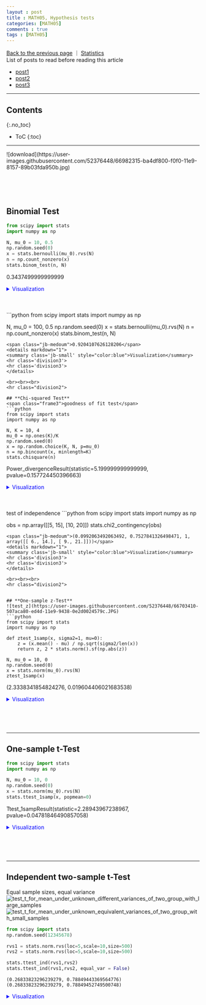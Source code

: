 ```yaml
---
layout : post
title : MATH05, Hypothesis tests
categories: [MATH05]
comments : true
tags : [MATH05]
---
```

[Back to the previous page](https://userdyk-github.github.io/Study.html)  ｜ <a href="https://userdyk-github.github.io/math05/MATH05-Contents.html" target="_blank">Statistics</a><br>
List of posts to read before reading this article
- <a href='https://userdyk-github.github.io/'>post1</a>
- <a href='https://userdyk-github.github.io/'>post2</a>
- <a href='https://userdyk-github.github.io/'>post3</a>

---

## Contents
{:.no_toc}

* ToC
{:toc}

<hr class="division1">
![download](https://user-images.githubusercontent.com/52376448/66982315-ba4df800-f0f0-11e9-8157-89b03fda950b.jpg)

<br><br><br>
## **Binomial Test**

```python
from scipy import stats
import numpy as np

N, mu_0 = 10, 0.5
np.random.seed(0)
x = stats.bernoulli(mu_0).rvs(N)
n = np.count_nonzero(x)
stats.binom_test(n, N)
```
<span class="jb-medoum">0.3437499999999999</span>
<details markdown="1">
<summary class='jb-small' style="color:blue">Visualization</summary>
<hr class='division3'>
<hr class='division3'>
</details>
<br><br><br>
```python
from scipy import stats
import numpy as np

N, mu_0 = 100, 0.5
np.random.seed(0)
x = stats.bernoulli(mu_0).rvs(N)
n = np.count_nonzero(x)
stats.binom_test(n, N)
```
<span class="jb-medoum">0.9204107626128206</span>
<details markdown="1">
<summary class='jb-small' style="color:blue">Visualization</summary>
<hr class='division3'>
<hr class='division3'>
</details>

<br><br><br>
<hr class="division2">

## **Chi-squared Test**
<span class="frame3">goodness of fit test</span>
```python
from scipy import stats
import numpy as np

N, K = 10, 4
mu_0 = np.ones(K)/K
np.random.seed(0)
x = np.random.choice(K, N, p=mu_0)
n = np.bincount(x, minlength=K)
stats.chisquare(n)
```
<span class="jb-medoum">Power_divergenceResult(statistic=5.199999999999999, pvalue=0.157724450396663)</span>
<details markdown="1">
<summary class='jb-small' style="color:blue">Visualization</summary>
<hr class='division3'>
<hr class='division3'>
</details>
<br><br><br>
<span class="frame3">test of independence</span>
```python
from scipy import stats
import numpy as np

obs = np.array([[5, 15], [10, 20]])
stats.chi2_contingency(obs)
```
<span class="jb-medoum">(0.0992063492063492, 0.7527841326498471, 1, array([[ 6., 14.], [ 9., 21.]]))</span>
<details markdown="1">
<summary class='jb-small' style="color:blue">Visualization</summary>
<hr class='division3'>
<hr class='division3'>
</details>

<br><br><br>
<hr class="division2">


## **One-sample z-Test**
![test_z](https://user-images.githubusercontent.com/52376448/66703410-507aca80-ed4d-11e9-9438-0e2d0024579c.JPG)
```python
from scipy import stats
import numpy as np

def ztest_1samp(x, sigma2=1, mu=0):
    z = (x.mean() - mu) / np.sqrt(sigma2/len(x))
    return z, 2 * stats.norm().sf(np.abs(z))

N, mu_0 = 10, 0
np.random.seed(0)
x = stats.norm(mu_0).rvs(N)
ztest_1samp(x)
```
<span class="jb-medoum">(2.3338341854824276, 0.019604406021683538)</span>
<details markdown="1">
<summary class='jb-small' style="color:blue">Visualization</summary>
<hr class='division3'>
<hr class='division3'>
</details>

<br><br><br>
<hr class="division2">

## **One-sample t-Test**
```python
from scipy import stats
import numpy as np

N, mu_0 = 10, 0
np.random.seed(0)
x = stats.norm(mu_0).rvs(N)
stats.ttest_1samp(x, popmean=0)
```
<span class="jb-medoum">Ttest_1sampResult(statistic=2.28943967238967, pvalue=0.04781846490857058)</span>
<details markdown="1">
<summary class='jb-small' style="color:blue">Visualization</summary>
<hr class='division3'>
<hr class='division3'>
</details>

<br><br><br>
<hr class="division2">

## **Independent two-sample t-Test**

<span class="frame3">Equal sample sizes, equal variance</span>
![test_t_for_mean_under_unknown_different_variances_of_two_group_with_large_samples](https://user-images.githubusercontent.com/52376448/66703408-4fe23400-ed4d-11e9-9c49-c07d5dd666f4.JPG)
![test_t_for_mean_under_unknown_equivalent_variances_of_two_group_with_small_samples](https://user-images.githubusercontent.com/52376448/66703409-4fe23400-ed4d-11e9-86d9-37a1e2d54ee7.JPG)
```python
from scipy import stats
np.random.seed(12345678)

rvs1 = stats.norm.rvs(loc=5,scale=10,size=500)
rvs2 = stats.norm.rvs(loc=5,scale=10,size=500)

stats.ttest_ind(rvs1,rvs2)
stats.ttest_ind(rvs1,rvs2, equal_var = False)
```
```
(0.26833823296239279, 0.78849443369564776)
(0.26833823296239279, 0.78849452749500748)
```
<span class="jb-medoum"></span>
<details markdown="1">
<summary class='jb-small' style="color:blue">Visualization</summary>
<hr class='division3'>
```python

```

<hr class='division3'>
</details>
<br><br><br>
<span class="frame3">Equal or unequal sample sizes, equal variance</span>
```python
from scipy import stats
import numpy as np

N_1, mu_1, sigma_1 = 50, 0, 1
N_2, mu_2, sigma_2 = 100, 0.5, 1

np.random.seed(0)
x1 = stats.norm(mu_1, sigma_1).rvs(N_1)
x2 = stats.norm(mu_2, sigma_2).rvs(N_2)
stats.ttest_ind(x1, x2, equal_var=True)
```
<span class="jb-medoum">Ttest_indResult(statistic=-2.6826951236616963, pvalue=0.008133970915722658)</span>
<details markdown="1">
<summary class='jb-small' style="color:blue">Visualization</summary>
<hr class='division3'>

<hr class='division3'>
</details>
<br><br><br>

<span class="frame3">	Equal or unequal sample sizes, unequal variances</span>
```python
from scipy import stats
import numpy as np

N_1, mu_1, sigma_1 = 10, 0, 1
N_2, mu_2, sigma_2 = 10, 0.5, 1

np.random.seed(0)
x1 = stats.norm(mu_1, sigma_1).rvs(N_1)
x2 = stats.norm(mu_2, sigma_2).rvs(N_2)
stats.ttest_ind(x1, x2, equal_var=False)
```
<span class="jb-medoum">Ttest_indResult(statistic=-0.4139968526988655, pvalue=0.6843504889824326)</span>
<details markdown="1">
<summary class='jb-small' style="color:blue">Visualization</summary>
<hr class='division3'>
```python
from scipy import stats
import numpy as np
import seaborn as sns
import matplotlib.pyplot as plt

N_1, mu_1, sigma_1 = 10, 0, 1
N_2, mu_2, sigma_2 = 10, 0.5, 1

np.random.seed(0)
x1 = stats.norm(mu_1, sigma_1).rvs(N_1)
x2 = stats.norm(mu_2, sigma_2).rvs(N_2)

ax = sns.distplot(x1, kde=False, fit=stats.norm, label="1st dataset")
ax = sns.distplot(x2, kde=False, fit=stats.norm, label="2nd dataset")
ax.lines[0].set_linestyle(":")
plt.legend()
plt.show()
```
![download](https://user-images.githubusercontent.com/52376448/66738651-f4798880-eea9-11e9-8f26-b1194565dd8c.png)
<hr class='division3'>
</details>

<br><br><br>
<hr class="division2">

## **Paired two-sample t-Test**
![test_t_for_mean_of_paired_sample](https://user-images.githubusercontent.com/52376448/66703407-4fe23400-ed4d-11e9-96d5-3155b3e80002.JPG)
```python
from scipy import stats
import numpy as np

N = 5
mu_1, mu_2 = 0, 0.4

np.random.seed(1)
x1 = stats.norm(mu_1).rvs(N)
x2 = x1 + stats.norm(mu_2, 0.1).rvs(N)

stats.ttest_rel(x1, x2)
```
<span class="jb-medoum">Ttest_relResult(statistic=-5.662482449248929, pvalue=0.0047953456833781305)</span>
<details markdown="1">
<summary class='jb-small' style="color:blue">Visualization</summary>
<hr class='division3'>
```python
from scipy import stats
import numpy as np
import seaborn as sns
import matplotlib.pyplot as plt

N = 5
mu_1, mu_2 = 0, 0.4

np.random.seed(1)
x1 = stats.norm(mu_1).rvs(N)
x2 = x1 + stats.norm(mu_2, 0.1).rvs(N)

ax = sns.distplot(x1, kde=False, fit=stats.norm, label="1st dataset")
ax = sns.distplot(x2, kde=False, fit=stats.norm, label="2nd dataset")
ax.lines[0].set_linestyle(":")
plt.legend()
plt.show()
```
![download (1)](https://user-images.githubusercontent.com/52376448/66739508-cdbc5180-eeab-11e9-8bae-a028ea23c369.png)
<hr class='division3'>
</details>

<br><br><br>
<hr class="division2">

## **Equal-variance Test**
![test_F_for_variance_rate_of_two_group](https://user-images.githubusercontent.com/52376448/66703406-4fe23400-ed4d-11e9-99f6-cb0906916be8.JPG)
```python
from scipy import stats
import numpy as np

N1, sigma_1 = 100, 1
N2, sigma_2 = 100, 1.2

np.random.seed(0)
x1 = stats.norm(0, sigma_1).rvs(N1)
x2 = stats.norm(0, sigma_2).rvs(N2)

print(stats.bartlett(x1, x2))
print(stats.fligner(x1, x2))
print(stats.levene(x1, x2))
```
<div class="jb-medoum">BartlettResult(statistic=4.253473837232266, pvalue=0.039170128783651344)<br>
FlignerResult(statistic=7.224841990409457, pvalue=0.007190150106748367)<br>
LeveneResult(statistic=7.680708947679437, pvalue=0.0061135154970207925)<br></div>
<details markdown="1">
<summary class='jb-small' style="color:blue">Visualization</summary>
<hr class='division3'>
```python
from scipy import stats
import numpy as np
import seaborn as sns
import matplotlib.pyplot as plt

N1, sigma_1 = 100, 1
N2, sigma_2 = 100, 1.2

np.random.seed(0)
x1 = stats.norm(0, sigma_1).rvs(N1)
x2 = stats.norm(0, sigma_2).rvs(N2)

ax = sns.distplot(x1, kde=False, fit=stats.norm, label="1st dataset")
ax = sns.distplot(x2, kde=False, fit=stats.norm, label="2rd dataset")
ax.lines[0].set_linestyle(":")
plt.legend()
plt.show()
```
![download (2)](https://user-images.githubusercontent.com/52376448/66739569-fa706900-eeab-11e9-8d9a-188c1c4acb7b.png)

<hr class='division3'>
</details>
<br><br><br>
<hr class="division2">

## **Normality Test**
```python
from scipy import stats
import numpy as np


np.random.seed(0)
N1, N2 = 50, 100

x1 = stats.norm(0, 1).rvs(N1)
x2 = stats.norm(0.5, 1.5).rvs(N2)

stats.ks_2samp(x1, x2)
```
<span class="jb-medoum">Ks_2sampResult(statistic=0.23000000000000004, pvalue=0.049516112814422863)</span>
<details markdown="1">
<summary class='jb-small' style="color:blue">Visualization</summary>
<hr class='division3'>
```python
from scipy import stats
import numpy as np
import seaborn as sns
import matplotlib.pyplot as plt

np.random.seed(0)
N1, N2 = 50, 100

x1 = stats.norm(0, 1).rvs(N1)
x2 = stats.norm(0.5, 1.5).rvs(N2)

ax = sns.distplot(x1, kde=False, fit=stats.norm, label="1st dataset")
ax = sns.distplot(x2, kde=False, fit=stats.norm, label="2rd dataset")
ax.lines[0].set_linestyle(":")
plt.legend()
plt.show()
```
![download (4)](https://user-images.githubusercontent.com/52376448/66739719-40c5c800-eeac-11e9-9912-ac6206d67193.png)
<hr class='division3'>
</details>

<br><br><br>
<hr class="division1">

List of posts followed by this article
- [post1](https://userdyk-github.github.io/)
- <a href='https://userdyk-github.github.io/'>post2</a>
- <a href='https://userdyk-github.github.io/'>post3</a>

---

Reference
- [basic hypothesis tests with Excel][1]
- <a href='https://datascienceschool.net/view-notebook/37a330dfc8de45e9ba475cbbd201ab53/' target="_blank">statistical hypothesis testing and p-value</a>
- <a href='https://datascienceschool.net/view-notebook/14bde0cc05514b2cae2088805ef9ed52/' target="_blank">parameter testing</a>

---

[1]:{{ site.url }}/download/MATH05/test_with_excel.zip


<details markdown="1">
<summary class='jb-small' style="color:blue">Visualization</summary>
<hr class='division3'>
<hr class='division3'>
</details>
